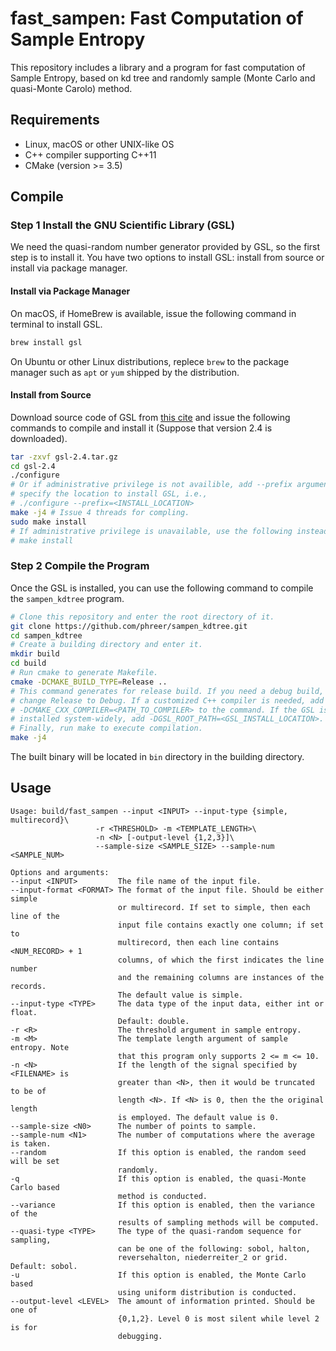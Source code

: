 # fast_sampen: Fast Computation of Sample Entropy
This repository includes a library and a program for fast computation of
Sample Entropy, based on kd tree and randomly sample (Monte Carlo and
quasi-Monte Carolo) method.

## Requirements
- Linux, macOS or other UNIX-like OS
- C++ compiler supporting C++11
- CMake (version >= 3.5)

## Compile
### Step 1 Install the GNU Scientific Library (GSL)
We need the quasi-random number generator provided by GSL, so the first step 
is to install it.
You have two options to install GSL: install from source or install via 
package manager.

#### Install via Package Manager
On macOS, if HomeBrew is available, issue the following command in terminal
to install GSL.
```bash
brew install gsl
```

On Ubuntu or other Linux distributions, replece `brew` to the package manager 
such as `apt` or `yum` shipped by the distribution.

#### Install from Source
Download source code of GSL from [this cite](https://www.gnu.org/software/gsl/)
and issue the following commands to compile and install it (Suppose that 
version 2.4 is downloaded).
```bash
tar -zxvf gsl-2.4.tar.gz
cd gsl-2.4
./configure
# Or if administrative privilege is not availible, add --prefix argument to 
# specify the location to install GSL, i.e., 
# ./configure --prefix=<INSTALL_LOCATION>
make -j4 # Issue 4 threads for compling.
sudo make install
# If administrative privilege is unavailable, use the following instead:
# make install
```

### Step 2 Compile the Program
Once the GSL is installed, you can use the following command to compile the 
`sampen_kdtree` program.
```bash
# Clone this repository and enter the root directory of it.
git clone https://github.com/phreer/sampen_kdtree.git
cd sampen_kdtree
# Create a building directory and enter it.
mkdir build
cd build
# Run cmake to generate Makefile.
cmake -DCMAKE_BUILD_TYPE=Release ..
# This command generates for release build. If you need a debug build, just
# change Release to Debug. If a customized C++ compiler is needed, add argument 
# -DCMAKE_CXX_COMPILER=<PATH_TO_COMPILER> to the command. If the GSL is not 
# installed system-widely, add -DGSL_ROOT_PATH=<GSL_INSTALL_LOCATION>.
# Finally, run make to execute compilation.
make -j4
```
The built binary will be located in `bin` directory in the building directory.

## Usage
```
Usage: build/fast_sampen --input <INPUT> --input-type {simple, multirecord}\
                   -r <THRESHOLD> -m <TEMPLATE_LENGTH>\
                   -n <N> [-output-level {1,2,3}]\
                   --sample-size <SAMPLE_SIZE> --sample-num <SAMPLE_NUM>

Options and arguments:
--input <INPUT>         The file name of the input file.
--input-format <FORMAT> The format of the input file. Should be either simple
                        or multirecord. If set to simple, then each line of the
                        input file contains exactly one column; if set to
                        multirecord, then each line contains <NUM_RECORD> + 1
                        columns, of which the first indicates the line number
                        and the remaining columns are instances of the records.
                        The default value is simple.
--input-type <TYPE>     The data type of the input data, either int or float.
                        Default: double.
-r <R>                  The threshold argument in sample entropy.
-m <M>                  The template length argument of sample entropy. Note
                        that this program only supports 2 <= m <= 10.
-n <N>                  If the length of the signal specified by <FILENAME> is
                        greater than <N>, then it would be truncated to be of
                        length <N>. If <N> is 0, then the the original length
                        is employed. The default value is 0.
--sample-size <N0>      The number of points to sample.
--sample-num <N1>       The number of computations where the average is taken.
--random                If this option is enabled, the random seed will be set
                        randomly.
-q                      If this option is enabled, the quasi-Monte Carlo based
                        method is conducted.
--variance              If this option is enabled, then the variance of the
                        results of sampling methods will be computed.
--quasi-type <TYPE>     The type of the quasi-random sequence for sampling,
                        can be one of the following: sobol, halton,
                        reversehalton, niederreiter_2 or grid. Default: sobol.
-u                      If this option is enabled, the Monte Carlo based
                        using uniform distribution is conducted.
--output-level <LEVEL>  The amount of information printed. Should be one of
                        {0,1,2}. Level 0 is most silent while level 2 is for
                        debugging.
```
